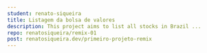 ```yaml
---
student: renato-siqueira
title: Listagem da bolsa de valores
description: This project aims to list all stocks in Brazil ...
repo: renatosiqueira/remix-01
post: renatosiqueira.dev/primeiro-projeto-remix
---
```

